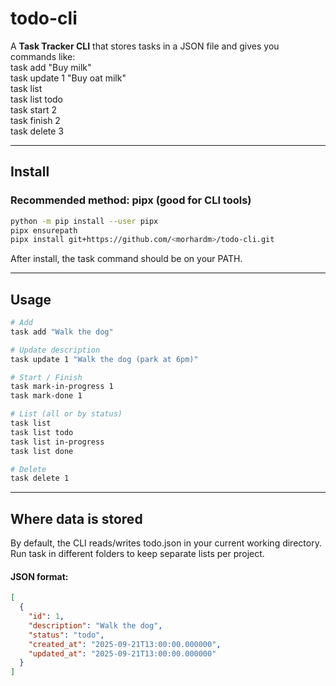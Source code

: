 # todo-cli

A **Task Tracker CLI** that stores tasks in a JSON file and gives you commands like:  
task add "Buy milk"  
task update 1 "Buy oat milk"  
task list  
task list todo  
task start 2  
task finish 2  
task delete 3  

---

## Install

### Recommended method: pipx (good for CLI tools)
```bash
python -m pip install --user pipx
pipx ensurepath
pipx install git+https://github.com/<morhardm>/todo-cli.git
```
After install, the task command should be on your PATH.

---

## Usage
``` bash
# Add
task add "Walk the dog"

# Update description
task update 1 "Walk the dog (park at 6pm)"

# Start / Finish
task mark-in-progress 1
task mark-done 1

# List (all or by status)
task list
task list todo
task list in-progress
task list done

# Delete
task delete 1
```
---

## Where data is stored

By default, the CLI reads/writes todo.json in your current working directory.
Run task in different folders to keep separate lists per project.

#### JSON format:
```json
[
  {
    "id": 1,
    "description": "Walk the dog",
    "status": "todo",
    "created_at": "2025-09-21T13:00:00.000000",
    "updated_at": "2025-09-21T13:00:00.000000"
  }
]
```